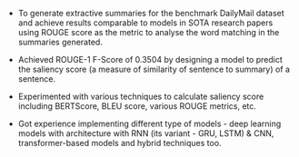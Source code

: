 * To generate extractive summaries for the benchmark DailyMail dataset and achieve results comparable to models in SOTA research papers using ROUGE score as the metric to analyse the word matching in the summaries generated.

* Achieved ROUGE-1 F-Score of 0.3504 by designing a model to predict the saliency score (a measure of similarity of sentence to summary) of a sentence.

* Experimented with various techniques to calculate saliency score including BERTScore, BLEU score, various ROUGE metrics, etc.

* Got experience implementing different type of models - deep learning models with architecture with RNN (its variant - GRU, LSTM) & CNN, transformer-based models and hybrid techniques too.
